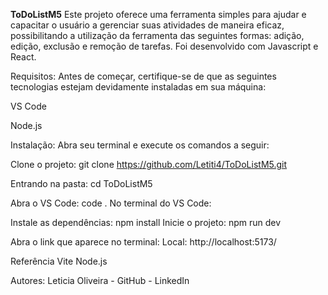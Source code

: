**ToDoListM5**
Este projeto oferece uma ferramenta simples para ajudar e capacitar o usuário a gerenciar suas atividades de maneira eficaz, possibilitando a utilização da ferramenta das seguintes formas: adição, edição, exclusão e remoção de tarefas. Foi desenvolvido com Javascript e React.

Requisitos:
Antes de começar, certifique-se de que as seguintes tecnologias estejam devidamente instaladas em sua máquina:

VS Code

Node.js

Instalação:
Abra seu terminal e execute os comandos a seguir:

Clone o projeto:
  git clone https://github.com/Letiti4/ToDoListM5.git

Entrando na pasta:
  cd ToDoListM5

Abra o VS Code:
  code . 
No terminal do VS Code:

Instale as dependências:
  npm install
Inicie o projeto:
  npm run dev

Abra o link que aparece no terminal:
Local: http://localhost:5173/

Referência
Vite
Node.js

Autores:
Leticia Oliveira - GitHub - LinkedIn